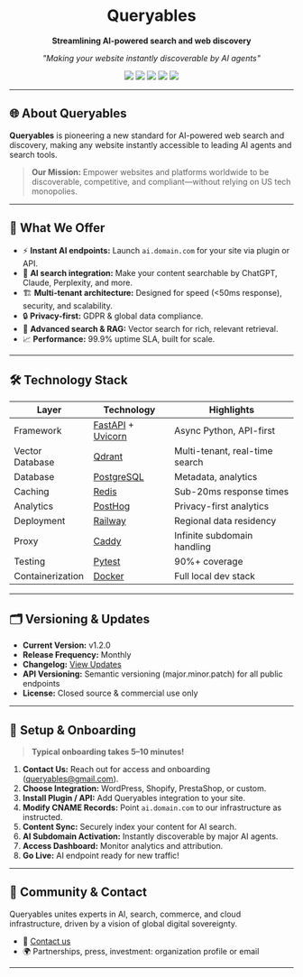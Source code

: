 <h1 align="center">Queryables</h1>
<p align="center"><b>Streamlining AI-powered search and web discovery</b></p>
<p align="center"><i>"Making your website instantly discoverable by AI agents"</i></p>

<p align="center">
  <img src="https://img.shields.io/badge/status-active-success?style=flat-square">
  <img src="https://img.shields.io/badge/uptime-99.9%25-brightgreen">
  <img src="https://img.shields.io/badge/coverage-90%25-yellowgreen">
  <img src="https://img.shields.io/badge/version-v1.2.0-blue">
  <img src="https://img.shields.io/badge/license-closed--source-important">
</p>

---

## 🌐 About Queryables

**Queryables** is pioneering a new standard for AI-powered web search and discovery, making any website instantly accessible to leading AI agents and search tools.

> **Our Mission:** Empower websites and platforms worldwide to be discoverable, competitive, and compliant—without relying on US tech monopolies.

---

## 🚀 What We Offer

- ⚡ **Instant AI endpoints:** Launch `ai.domain.com` for your site via plugin or API.
- 🔗 **AI search integration:** Make your content searchable by ChatGPT, Claude, Perplexity, and more.
- 🏗️ **Multi-tenant architecture:** Designed for speed (<50ms response), security, and scalability.
- 🔒 **Privacy-first:** GDPR & global data compliance.
- 🧠 **Advanced search & RAG:** Vector search for rich, relevant retrieval.
- 📈 **Performance:** 99.9% uptime SLA, built for scale.

---

## 🛠️ Technology Stack

| Layer            | Technology                                                                                                    | Highlights                    |
|------------------|--------------------------------------------------------------------------------------------------------------|-------------------------------|
| Framework        | [FastAPI](https://fastapi.tiangolo.com/) + [Uvicorn](https://www.uvicorn.org/)                               | Async Python, API-first       |
| Vector Database  | [Qdrant](https://qdrant.tech/)                                                                               | Multi-tenant, real-time search|
| Database         | [PostgreSQL](https://www.postgresql.org/)                                                                    | Metadata, analytics           |
| Caching          | [Redis](https://redis.io/)                                                                                   | Sub-20ms response times       |
| Analytics        | [PostHog](https://posthog.com/)                                                                              | Privacy-first analytics       |
| Deployment       | [Railway](https://railway.app/)                                                                              | Regional data residency       |
| Proxy            | [Caddy](https://caddyserver.com/)                                                                            | Infinite subdomain handling   |
| Testing          | [Pytest](https://docs.pytest.org/en/latest/)                                                                 | 90%+ coverage                 |
| Containerization | [Docker](https://www.docker.com/)                                                                            | Full local dev stack          |

---

## 🗂️ Versioning & Updates

- **Current Version:** v1.2.0
- **Release Frequency:** Monthly
- **Changelog:** [View Updates](https://github.com/Queryables/.github/releases)
- **API Versioning:** Semantic versioning (major.minor.patch) for all public endpoints
- **License:** Closed source & commercial use only

---

## 📝 Setup & Onboarding

> **Typical onboarding takes 5–10 minutes!**

1. **Contact Us:** Reach out for access and onboarding ([queryables@gmail.com](mailto:queryables@gmail.com)).
2. **Choose Integration:** WordPress, Shopify, PrestaShop, or custom.
3. **Install Plugin / API:** Add Queryables integration to your site.
4. **Modify CNAME Records:** Point `ai.domain.com` to our infrastructure as instructed.
5. **Content Sync:** Securely index your content for AI search.
6. **AI Subdomain Activation:** Instantly discoverable by major AI agents.
7. **Access Dashboard:** Monitor analytics and attribution.
8. **Go Live:** AI endpoint ready for new traffic!

---

## 💬 Community & Contact

Queryables unites experts in AI, search, commerce, and cloud infrastructure, driven by a vision of global digital sovereignty.

- 💼 [Contact us](mailto:queryables@gmail.com)
- 🌍 Partnerships, press, investment: organization profile or email

---

<!-- Example onboarding diagram or GIF -->
<!-- ![Onboarding Flow](https://yourdomain.com/onboarding.gif) -->